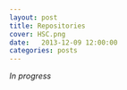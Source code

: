 ```yaml
---
layout: post
title: Repositories
cover: HSC.png
date:   2013-12-09 12:00:00
categories: posts
---
```


*In progress*